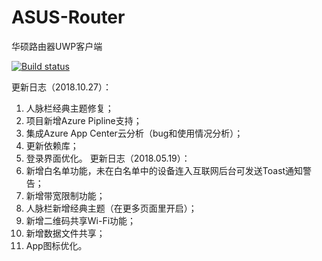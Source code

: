 # ASUS-Router
华硕路由器UWP客户端

[![Build status](https://dev.azure.com/wwb123123/ASUS%20Router/_apis/build/status/ASUS%20Router-Universal%20Windows%20Platform-CI)](https://dev.azure.com/wwb123123/ASUS%20Router/_build/latest?definitionId=12)

更新日志（2018.10.27）：
1. 人脉栏经典主题修复；
2. 项目新增Azure Pipline支持；
2. 集成Azure App Center云分析（bug和使用情况分析）；
3. 更新依赖库；
4. 登录界面优化。
更新日志（2018.05.19）：
1. 新增白名单功能，未在白名单中的设备连入互联网后台可发送Toast通知警告；
2. 新增带宽限制功能；
3. 人脉栏新增经典主题（在更多页面里开启）；
4. 新增二维码共享Wi-Fi功能；
5. 新增数据文件共享；
6. App图标优化。